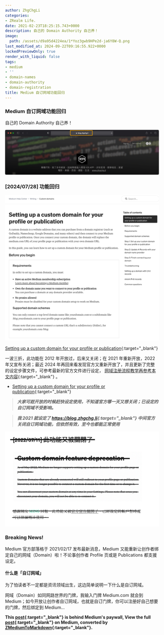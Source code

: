 ```yaml
---
author: ZhgChgLi
categories:
- ZRealm Life.
date: 2021-02-23T18:25:15.743+0000
description: 自己的 Domain Authority 自己养！
image:
  path: /assets/d9a95d4224ea/1*Yoz3gwb9HPe2d-ja6Y8W-Q.png
last_modified_at: 2024-09-22T09:16:55.922+0000
lockedPreviewOnly: true
render_with_liquid: false
tags:
- medium
- ''
- domain-names
- domain-authority
- domain-registration
title: Medium 自订网域功能回归
---
```


### Medium 自订网域功能回归



自己的 Domain Authority 自己养！



![](/assets/d9a95d4224ea/1*Yoz3gwb9HPe2d-ja6Y8W-Q.png)



### [2024/07/28] 功能回归



![[Setting up a custom domain for your profile or publication](https://help.medium.com/hc/en-us/articles/115003053487-Setting-up-a-custom-domain-for-your-profile-or-publication){:target="_blank"}](/assets/d9a95d4224ea/1*jKAJ3wl5Zlo_0NZRgUUehA.png)



[Setting up a custom domain for your profile or publication](https://help.medium.com/hc/en-us/articles/115003053487-Setting-up-a-custom-domain-for-your-profile-or-publication){:target="_blank"}



一波三折，此功能在 2012 年开放过，后来又关闭；在 2021 年重新开放，2022 年又宣布关闭；最近 2024 年再回来看发现官方又重新开放了，并且更新了完整的设定步骤文件，可参考最新的官方文件进行设定， [网域注册流程教学再参考本文内容](https://namecheap.pxf.io/P0jdZQ){:target="_blank"} 。



- [Setting up a custom domain for your profile or publication](https://help.medium.com/hc/en-us/articles/115003053487-Setting-up-a-custom-domain-for-your-profile-or-publication){:target="_blank"}



> ***大家可趁开放的时候赶快设定使用，不知道官方哪一天又想关闭；已设定的自订网域不受影响。***



> ***我 2021 就设定了 <https://blog.zhgchg.li>{:target="_blank"} 中间官方关闭自订网域功能，但依然有效，至今也都能正常使用***



![](/assets/d9a95d4224ea/1*20gZehc0ahUOYP_vWTNn_w.png)



### Breaking News!



Medium 官方部落格于 2021/02/17 发布最新消息，Medium 又能重新让创作者绑定自己的网域（Domain）啦！不论事创作者 Profile 页或是 Publications 都支援设定。



#### 什么是「自订网域」



为了怕读者不一定都是资讯领域出生，这边简单说明一下什么是自订网域。



网域（Domain）如同网路世界的门牌，我输入门牌 Medium.com 就会到 Medium；如今开放让创作者自订网域，也就是自订门牌，你可以注册好自己想要的门牌，然后绑定到 Medium…



**This [post](https://medium.com/zrealm-life/medium-%E8%87%AA%E8%A8%82%E7%B6%B2%E5%9F%9F%E5%8A%9F%E8%83%BD%E5%9B%9E%E6%AD%B8-d9a95d4224ea){:target="_blank"} is behind Medium's paywall, View the full [post](https://medium.com/zrealm-life/medium-%E8%87%AA%E8%A8%82%E7%B6%B2%E5%9F%9F%E5%8A%9F%E8%83%BD%E5%9B%9E%E6%AD%B8-d9a95d4224ea){:target="_blank"} on Medium, converted by [ZMediumToMarkdown](https://github.com/ZhgChgLi/ZMediumToMarkdown){:target="_blank"}.**